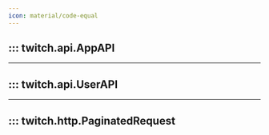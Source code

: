 ```yaml
---
icon: material/code-equal
---
```


## ::: twitch.api.AppAPI

---

## ::: twitch.api.UserAPI

---

## ::: twitch.http.PaginatedRequest

